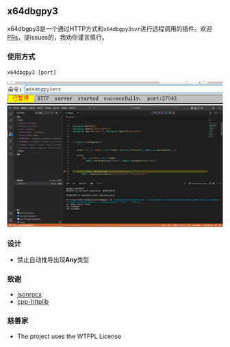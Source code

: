 
## x64dbgpy3
x64dbgpy3是一个通过HTTP方式和`x64dbgpy3svr`进行远程调用的插件。欢迎[PRs](https://github.com/nblog/x64dbgpy3/pulls)，提issues的，我劝你谨言慎行。

### 使用方式
`x64dbgpy3 [port]`

![run service](imgs/run%20service.png)
![vscode python](imgs/vscode%20python.png)

### 设计
- 禁止自动推导出现**Any**类型

### 致谢
- [jsonrpcx](https://github.com/jsonrpcx/json-rpc-cxx)
- [cpp-httplib](https://github.com/yhirose/cpp-httplib)


### 慈善家
- The project uses the WTFPL License